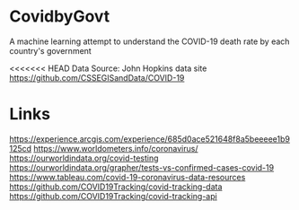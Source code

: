 # CovidbyGovt
A machine learning attempt to understand the COVID-19 death rate by each country's government

<<<<<<< HEAD
Data Source:
John Hopkins data site
https://github.com/CSSEGISandData/COVID-19


# Links
https://experience.arcgis.com/experience/685d0ace521648f8a5beeeee1b9125cd
https://www.worldometers.info/coronavirus/
https://ourworldindata.org/covid-testing
https://ourworldindata.org/grapher/tests-vs-confirmed-cases-covid-19
https://www.tableau.com/covid-19-coronavirus-data-resources
https://github.com/COVID19Tracking/covid-tracking-data
https://github.com/COVID19Tracking/covid-tracking-api

